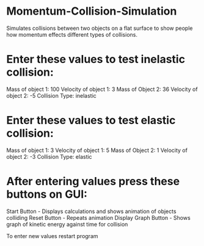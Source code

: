 # Momentum-Collision-Simulation
Simulates collisions between two objects on a flat surface to show people how momentum effects different types of collisions.


Enter these values to test inelastic collision:
=================================================
Mass of object 1: 100
Velocity of object 1: 3
Mass of Object 2: 36
Velocity of object 2: -5
Collision Type: inelastic




Enter these values to test elastic collision:
=================================================
Mass of object 1: 3
Velocity of object 1: 5
Mass of Object 2: 1
Velocity of object 2: -3
Collision Type: elastic




After entering values press these buttons on GUI:
=================================================
Start Button - Displays calculations and shows animation of objects colliding
Reset Button - Repeats animation
Display Graph Button - Shows graph of kinetic energy against time for collision

To enter new values restart program 
